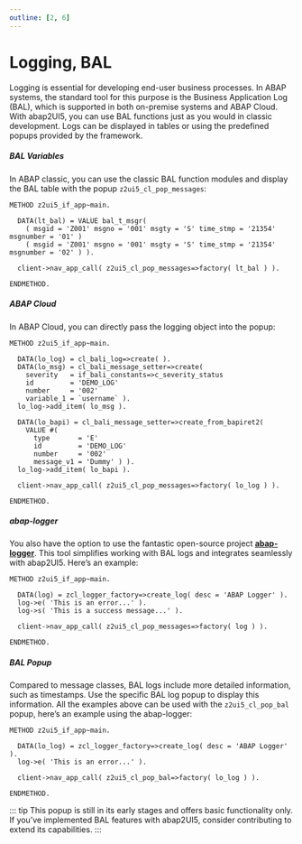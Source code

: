 ```yaml
---
outline: [2, 6]
---
```

# Logging, BAL

Logging is essential for developing end-user business processes. In ABAP systems, the standard tool for this purpose is the Business Application Log (BAL), which is supported in both on-premise systems and ABAP Cloud. With abap2UI5, you can use BAL functions just as you would in classic development. Logs can be displayed in tables or using the predefined popups provided by the framework.

##### BAL Variables
In ABAP classic, you can use the classic BAL function modules and display the BAL table with the popup `z2ui5_cl_pop_messages`:
```abap
METHOD z2ui5_if_app~main.

  DATA(lt_bal) = VALUE bal_t_msgr(
    ( msgid = 'Z001' msgno = '001' msgty = 'S' time_stmp = '21354' msgnumber = '01' )
    ( msgid = 'Z001' msgno = '001' msgty = 'S' time_stmp = '21354' msgnumber = '02' ) ).

  client->nav_app_call( z2ui5_cl_pop_messages=>factory( lt_bal ) ).
  
ENDMETHOD.
```

##### ABAP Cloud
In ABAP Cloud, you can directly pass the logging object into the popup:
```abap
METHOD z2ui5_if_app~main.

  DATA(lo_log) = cl_bali_log=>create( ).
  DATA(lo_msg) = cl_bali_message_setter=>create(
    severity   = if_bali_constants=>c_severity_status
    id         = 'DEMO_LOG'
    number     = '002'
    variable_1 = `username` ).
  lo_log->add_item( lo_msg ).

  DATA(lo_bapi) = cl_bali_message_setter=>create_from_bapiret2( 
    VALUE #( 
      type       = 'E'
      id         = 'DEMO_LOG'
      number     = '002'
      message_v1 = 'Dummy' ) ).
  lo_log->add_item( lo_bapi ).

  client->nav_app_call( z2ui5_cl_pop_messages=>factory( lo_log ) ).

ENDMETHOD.
```

##### abap-logger
You also have the option to use the fantastic open-source project [**abap-logger**](https://github.com/ABAP-Logger/ABAP-Logger). This tool simplifies working with BAL logs and integrates seamlessly with abap2UI5. Here’s an example:
```abap
METHOD z2ui5_if_app~main.

  DATA(log) = zcl_logger_factory=>create_log( desc = 'ABAP Logger' ).
  log->e( 'This is an error...' ).
  log->s( 'This is a success message...' ).

  client->nav_app_call( z2ui5_cl_pop_messages=>factory( log ) ).

ENDMETHOD.
```

##### BAL Popup
Compared to message classes, BAL logs include more detailed information, such as timestamps. Use the specific BAL log popup to display this information. All the examples above can be used with the `z2ui5_cl_pop_bal` popup, here’s an example using the abap-logger:

```abap
METHOD z2ui5_if_app~main.

  DATA(lo_log) = zcl_logger_factory=>create_log( desc = 'ABAP Logger' ).
  log->e( 'This is an error...' ).

  client->nav_app_call( z2ui5_cl_pop_bal=>factory( lo_log ) ).

ENDMETHOD.
```

::: tip
This popup is still in its early stages and offers basic functionality only. If you’ve implemented BAL features with abap2UI5, consider contributing to extend its capabilities.
:::
